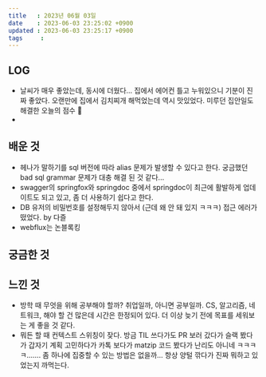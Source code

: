 ```yaml
---
title   : 2023년 06월 03일
date    : 2023-06-03 23:25:02 +0900
updated : 2023-06-03 23:25:17 +0900
tags     : 
---
```

## LOG
- 날씨가 매우 좋았는데, 동시에 더웠다... 집에서 에어컨 틀고 누워있으니 기분이 진짜 좋았다. 오랜만에 집에서 김치찌개 해먹었는데 역시 맛있었다. 미루던 집안일도 해결한 오늘의 점수 :100:
- 

## 배운 것
- 헤나가 말하기를 sql 버전에 따라 alias 문제가 발생할 수 있다고 한다. 궁금했던 bad sql grammar 문제가 대충 해결 된 것 같다...
- swagger의 springfox와 springdoc 중에서 springdoc이 최근에 활발하게 업데이트도 되고 있고, 좀 더 사용하기 쉽다고 한다.
- DB 유저의 비밀번호를 설정해두지 않아서 (근데 왜 안 돼 있지 ㅋㅋㅋ) 접근 에러가 떴었다. by 다즐
- webflux는 논블록킹

## 궁금한 것

## 느낀 것
- 방학 때 무엇을 위해 공부해야 할까? 취업일까, 아니면 공부일까. CS, 알고리즘, 네트워크, 해야 할 건 많은데 시간은 한정되어 있다. 더 이상 늦기 전에 목표를 세워보는 게 좋을 것 같다.
- 뭐든 할 때 컨텍스트 스위칭이 잦다. 방금 TIL 쓰다가도 PR 보러 갔다가 슬랙 봤다가 갑자기 계획 고민하다가 카톡 보다가 matzip 코드 봤다가 난리도 아니네 ㅋㅋㅋㅋ....... 좀 하나에 집중할 수 있는 방법은 없을까... 항상 양털 깎다가 진짜 뭐하고 있었는지 까먹는다.
